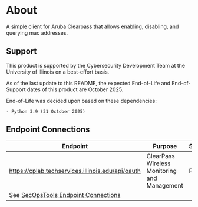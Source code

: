 # About

A simple client for Aruba Clearpass that allows enabling, disabling, and querying mac addresses.

## Support

This product is supported by the Cybersecurity Development Team at the University of Illinois on a best-effort basis.

As of the last update to this README, the expected End-of-Life and End-of-Support dates of this product are October 2025.

End-of-Life was decided upon based on these dependencies:

    - Python 3.9 (31 October 2025)


## Endpoint Connections

| Endpoint                                                                            | Purpose                                                | Stage | Access | Contact |
|-------------------------------------------------------------------------------------|--------------------------------------------------------|-------|--------|--------|
| https://cplab.techservices.illinois.edu/api/oauth                                   | ClearPass Wireless Monitoring and Management           | Prod  | RW     |
 See [SecOpsTools Endpoint Connections](https://github.com/techservicesillinois/SecOps-Tools/blob/main/README.md#endpoint-connections) |
